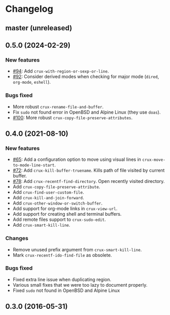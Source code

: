 # Changelog

## master (unreleased)

## 0.5.0 (2024-02-29)

### New features

* [#94](https://github.com/bbatsov/crux/pull/94): Add `crux-with-region-or-sexp-or-line`.
* [#92](https://github.com/bbatsov/crux/pull/92): Consider derived modes when checking for major mode (`dired`, `org-mode`, `eshell`).

### Bugs fixed

* More robust `crux-rename-file-and-buffer`.
* Fix `sudo` not found error in OpenBSD and Alpine Linux (they use `doas`).
* [#100](https://github.com/bbatsov/crux/pull/100): More robust `crux-copy-file-preserve-attributes`.

## 0.4.0 (2021-08-10)

### New features

* [#65](https://github.com/bbatsov/crux/pull/65): Add a configuration option to move using visual lines in `crux-move-to-mode-line-start`.
* [#72](https://github.com/bbatsov/crux/pull/72): Add `crux-kill-buffer-truename`. Kills path of file visited by current buffer.
* [#78](https://github.com/bbatsov/crux/pull/78): Add `crux-recentf-find-directory`. Open recently visited directory.
* Add `crux-copy-file-preserve-attribute`.
* Add `crux-find-user-custom-file`.
* Add `crux-kill-and-join-forward`.
* Add `crux-other-window-or-switch-buffer`.
* Add support for org-mode links in `crux-view-url`.
* Add support for creating shell and terminal buffers.
* Add remote files support to `crux-sudo-edit`.
* Add `crux-smart-kill-line`.

### Changes

* Remove unused prefix argument from `crux-smart-kill-line`.
* Mark `crux-recentf-ido-find-file` as obsolete.

### Bugs fixed

* Fixed extra line issue when duplicating region.
* Various small fixes that we were too lazy to document properly.
* Fixed `sudo` not found in OpenBSD and Alpine Linux
## 0.3.0 (2016-05-31)
